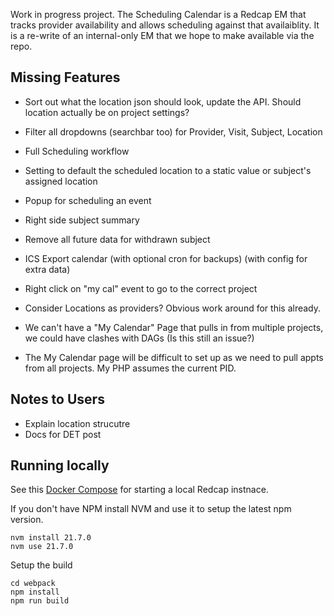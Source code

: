 Work in progress project. The Scheduling Calendar is a Redcap EM that tracks provider availability and allows scheduling against that availaiblity. It is a re-write of an internal-only EM that we hope to make available via the repo.

## Missing Features

* Sort out what the location json should look, update the API. Should location actually be on project settings?
* Filter all dropdowns (searchbar too) for Provider, Visit, Subject, Location
* Full Scheduling workflow
* Setting to default the scheduled location to a static value or subject's assigned location
* Popup for scheduling an event
* Right side subject summary
* Remove all future data for withdrawn subject
* ICS Export calendar (with optional cron for backups) (with config for extra data)
* Right click on "my cal" event to go to the correct project

* Consider Locations as providers? Obvious work around for this already.
* We can't have a "My Calendar" Page that pulls in from multiple projects, we could have clashes with DAGs (Is this still an issue?)
* The My Calendar page will be difficult to set up as we need to pull appts from all projects. My PHP assumes the current PID.

## Notes to Users

* Explain location strucutre
* Docs for DET post

## Running locally

See this [Docker Compose](https://github.com/123andy/redcap-docker-compose) for starting a local Redcap instnace.

If you don't have NPM install NVM and use it to setup the latest npm version.

```
nvm install 21.7.0
nvm use 21.7.0
```

Setup the build

```
cd webpack
npm install
npm run build
```
